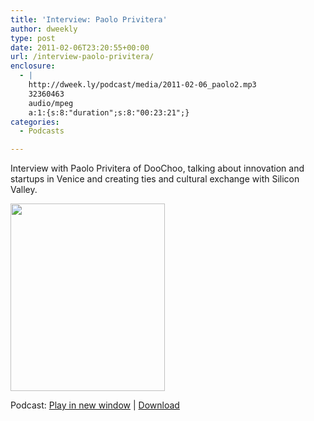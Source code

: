 ```yaml
---
title: 'Interview: Paolo Privitera'
author: dweekly
type: post
date: 2011-02-06T23:20:55+00:00
url: /interview-paolo-privitera/
enclosure:
  - |
    http://dweek.ly/podcast/media/2011-02-06_paolo2.mp3
    32360463
    audio/mpeg
    a:1:{s:8:"duration";s:8:"00:23:21";}
categories:
  - Podcasts

---
```

Interview with Paolo Privitera of DooChoo, talking about innovation and startups in Venice and creating ties and cultural exchange with Silicon Valley.

[<img class="alignnone size-medium wp-image-458" title="2011-02-06_paolo2" src="http://blog.dweek.ly/wp-content/uploads/2012/02/2011-02-06_paolo2-247x300.jpg" alt="" width="247" height="300" srcset="https://blog.dweek.ly/wp-content/uploads/2012/02/2011-02-06_paolo2-247x300.jpg 247w, https://blog.dweek.ly/wp-content/uploads/2012/02/2011-02-06_paolo2.jpeg 474w" sizes="(max-width: 247px) 85vw, 247px" />][1]

<div class="powerpress_player" id="powerpress_player_9889">
</div>

<p class="powerpress_links powerpress_links_mp3">
  Podcast: <a href="http://dweek.ly/podcast/media/2011-02-06_paolo2.mp3" class="powerpress_link_pinw" target="_blank" title="Play in new window" onclick="return powerpress_pinw('https://blog.dweek.ly/?powerpress_pinw=457-podcast');" rel="nofollow">Play in new window</a> | <a href="http://dweek.ly/podcast/media/2011-02-06_paolo2.mp3" class="powerpress_link_d" title="Download" rel="nofollow" download="2011-02-06_paolo2.mp3">Download</a>
</p>

<!--powerpress_player-->

 [1]: http://blog.dweek.ly/wp-content/uploads/2012/02/2011-02-06_paolo2.jpeg